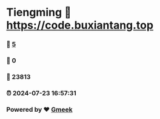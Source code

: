 # Tiengming :link: https://code.buxiantang.top 
### :page_facing_up: [5](https://code.buxiantang.top/tag.html) 
### :speech_balloon: 0 
### :hibiscus: 23813 
### :alarm_clock: 2024-07-23 16:57:31 
### Powered by :heart: [Gmeek](https://github.com/Meekdai/Gmeek)
